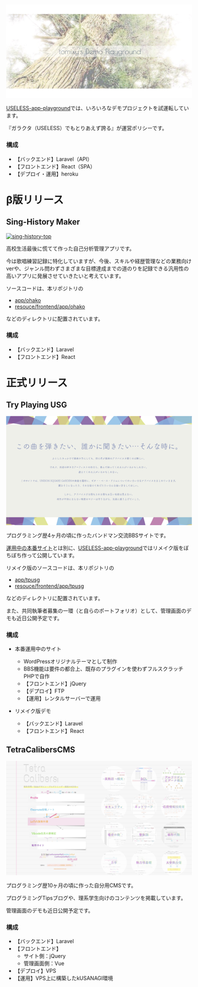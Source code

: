 [![playground-top](public/images/home/playground-top.png)](https://useless-app-playground.herokuapp.com/)

[USELESS-app-playground](https://useless-app-playground.herokuapp.com/)では、いろいろなデモプロジェクトを試運転しています。

『ガラクタ（USELESS）でもとりあえず誇る』が運営ポリシーです。

### 構成

- 【バックエンド】Laravel（API）
- 【フロントエンド】React（SPA）
- 【デプロイ・運用】heroku

# β版リリース

## Sing-History Maker

[![sing-history-top](public/images/home/singHistoryMaker/sing-history-top-PC.png)](https://useless-app-playground.herokuapp.com/)

高校生活最後に慌てて作った自己分析管理アプリです。

今は歌唱練習記録に特化していますが、今後、スキルや経歴管理などの業務向けverや、ジャンル問わずさまざまな目標達成までの道のりを記録できる汎用性の高いアプリに発展させていきたいと考えています。

ソースコードは、本リポジトリの
- [app/ohako](/app/ohako)
- [resouce/frontend/app/ohako](/resouce/frontend/app/ohako)

などのディレクトリに配置されています。

### 構成

- 【バックエンド】Laravel
- 【フロントエンド】React

# 正式リリース

## Try Playing USG

[![tpusg-motive](public/images/home/ReTryPlayingUSG-motive.jpg)](https://try-playing-usg.kuron.jp/)

プログラミング歴4ヶ月の頃に作ったバンドマン交流BBSサイトです。

[運用中の本番サイト](https://try-playing-usg.kuron.jp/)とは別に、[USELESS-app-playground](https://useless-app-playground.herokuapp.com/)ではリメイク版をぼちぼち作って公開しています。

リメイク版のソースコードは、本リポジトリの
- [app/tpusg](/app/tpusg)
- [resouce/frontend/app/tpusg](/resouce/frontend/app/tpusg)

などのディレクトリに配置されています。

また、共同執筆者募集の一環（と自らのポートフォリオ）として、管理画面のデモも近日公開予定です。

### 構成

- 本番運用中のサイト
    - WordPressオリジナルテーマとして制作
  - BBS機能は要件の都合上、既存のプラグインを使わずフルスクラッチPHPで自作
  - 【フロントエンド】jQuery
  - 【デプロイ】FTP
  - 【運用】レンタルサーバーで運用

- リメイク版デモ
  - 【バックエンド】Laravel
  - 【フロントエンド】React

## TetraCalibersCMS

[![tetcali-top](public/images/home/TetraCalibersCMS-top-short.jpg)](https://tetracalibers.net/)

プログラミング歴10ヶ月の頃に作った自分用CMSです。

プログラミングTipsブログや、理系学生向けのコンテンツを掲載しています。

管理画面のデモも近日公開予定です。

### 構成

- 【バックエンド】Laravel
- 【フロントエンド】
  - サイト側：jQuery
  - 管理画面側：Vue
- 【デプロイ】VPS
- 【運用】VPS上に構築したkUSANAGI環境